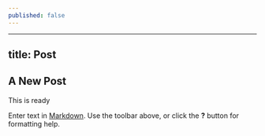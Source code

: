 ```yaml
---
published: false
---
```


---
title: Post
---
## A New Post

This is ready

Enter text in [Markdown](http://daringfireball.net/projects/markdown/). Use the toolbar above, or click the **?** button for formatting help.
